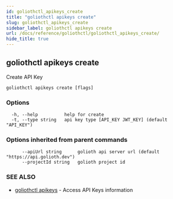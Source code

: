 ```yaml
---
id: goliothctl_apikeys_create
title: "goliothctl apikeys create"
slug: goliothctl_apikeys_create
sidebar_label: goliothctl apikeys create
url: /docs/reference/goliothctl/goliothctl_apikeys_create/
hide_title: true
---
```

## goliothctl apikeys create

Create API Key

```
goliothctl apikeys create [flags]
```

### Options

```
  -h, --help          help for create
  -t, --type string   api key type [API_KEY JWT_KEY] (default "API_KEY")
```

### Options inherited from parent commands

```
      --apiUrl string      golioth api server url (default "https://api.golioth.dev")
      --projectId string   golioth project id
```

### SEE ALSO

* [goliothctl apikeys](/docs/reference/goliothctl/goliothctl_apikeys/)	 - Access API Keys information

